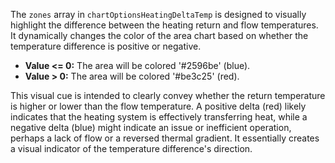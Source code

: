 The `zones` array in `chartOptionsHeatingDeltaTemp` is designed to visually highlight the difference between the heating return and flow temperatures. It dynamically changes the color of the area chart based on whether the temperature difference is positive or negative.

*   **Value <= 0:** The area will be colored '#2596be' (blue).
*   **Value > 0:** The area will be colored '#be3c25' (red).

This visual cue is intended to clearly convey whether the return temperature is higher or lower than the flow temperature.  A positive delta (red) likely indicates that the heating system is effectively transferring heat, while a negative delta (blue) might indicate an issue or inefficient operation, perhaps a lack of flow or a reversed thermal gradient. It essentially creates a visual indicator of the temperature difference's direction.